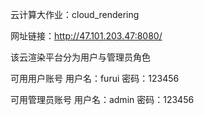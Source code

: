 云计算大作业：cloud_rendering

网址链接：http://47.101.203.47:8080/

该云渲染平台分为用户与管理员角色

可用用户账号
用户名：furui
密码：123456

可用管理员账号
用户名：admin
密码：123456